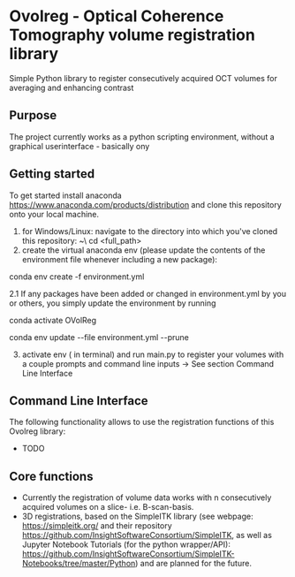 # Ovolreg - Optical Coherence Tomography volume registration library

Simple Python library to register consecutively acquired OCT volumes for averaging and enhancing contrast

## Purpose
The project currently works as a python scripting environment, without a graphical userinterface - basically ony

## Getting started
To get started install anaconda https://www.anaconda.com/products/distribution and clone this repository onto your local machine.
1. for Windows/Linux: navigate to the directory into which you've cloned this repository: 
~\ cd <full_path>
2. create the virtual anaconda env (please update the contents of the environment file whenever including a new package):

conda env create -f environment.yml

2.1 If any packages have been added or changed in environment.yml by you or others, you simply update the environment by running

conda activate OVolReg

conda env update --file environment.yml --prune

3. activate env (<conda activate OVolReg> in terminal) and run main.py to register your volumes with a couple prompts and command line inputs -> See section Command Line Interface

## Command Line Interface
The following functionality allows to use the registration functions of this Ovolreg library:
- TODO

## Core functions
- Currently the registration of volume data works with n consecutively acquired volumes on a slice- i.e. B-scan-basis.
- 3D registrations, based on the SimpleITK library (see webpage: https://simpleitk.org/ and their repository https://github.com/InsightSoftwareConsortium/SimpleITK, as well as Jupyter Notebook Tutorials (for the python wrapper/API): https://github.com/InsightSoftwareConsortium/SimpleITK-Notebooks/tree/master/Python) and are planned for the future.
